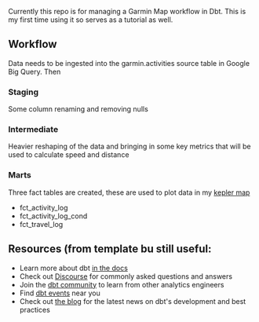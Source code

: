 Currently this repo is for managing a Garmin Map workflow in Dbt. This is my first time using it so serves as a tutorial as well.

## Workflow

Data needs to be ingested into the garmin.activities source table in Google Big Query. Then

### Staging

Some column renaming and removing nulls

### Intermediate

Heavier reshaping of the data and bringing in some key metrics that will be used to calculate speed and distance

### Marts

Three fact tables are created, these are used to plot data in my [kepler map](https://hallam-flda.github.io/garmin_map/)

- fct_activity_log
- fct_activity_log_cond
- fct_travel_log



## Resources (from template bu still useful:
- Learn more about dbt [in the docs](https://docs.getdbt.com/docs/introduction)
- Check out [Discourse](https://discourse.getdbt.com/) for commonly asked questions and answers
- Join the [dbt community](https://getdbt.com/community) to learn from other analytics engineers
- Find [dbt events](https://events.getdbt.com) near you
- Check out [the blog](https://blog.getdbt.com/) for the latest news on dbt's development and best practices
